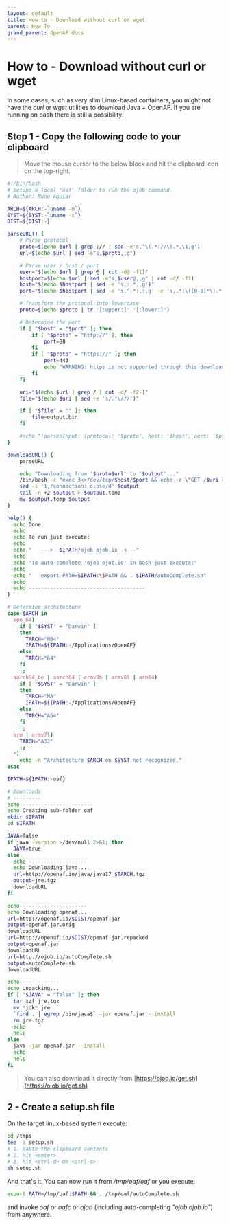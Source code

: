 ```yaml
---
layout: default
title: How to - Download without curl or wget
parent: How To
grand_parent: OpenAF docs
---
```


# How to - Download without curl or wget

In some cases, such as very slim Linux-based containers, you might not have the _curl_ or _wget_ utilities to download Java + OpenAF. If you are running on bash there is still a possibility.

## Step 1 - Copy the following code to your clipboard

> Move the mouse cursor to the below block and hit the clipboard icon on the top-right.

```bash
#!/bin/bash
# Setups a local 'oaf' folder to run the ojob command.
# Author: Nuno Aguiar

ARCH=${ARCH:-`uname -m`}
SYST=${SYST:-`uname -s`}
DIST=${DIST:-}

parseURL() {
    # Parse protocol
    proto=$(echo $url | grep :// | sed -e's,^\(.*://\).*,\1,g')
    url=$(echo $url | sed -e"s,$proto,,g")

    # Parse user / host / port
    user="$(echo $url | grep @ | cut -d@ -f1)"
    hostport=$(echo $url | sed -e"s,$user@,,g" | cut -d/ -f1)
    host="$(echo $hostport | sed -e 's,:.*,,g')"
    port="$(echo $hostport | sed -e 's,^.*:,:,g' -e 's,.*:\([0-9]*\).*,\1,g')"

    # Transform the protocol into lowercase
    proto=$(echo $proto | tr '[:upper:]' '[:lower:]')

    # Determine the port
    if [ "$host" = "$port" ]; then
        if [ "$proto" = "http://" ]; then
            port=80
        fi
        if [ "$proto" = "https://" ]; then
            port=443
            echo "WARNING: https is not supported through this download method. Try using http if possible."
        fi
    fi

    uri="$(echo $url | grep / | cut -d/ -f2-)"
    file="$(echo $uri | sed -e 's/.*\///')"

    if [ "$file" = "" ]; then
        file=output.bin
    fi

    #echo "(parsedInput: (protocol: '$proto', host: '$host', port: '$port', uri: '$uri', file: '$file'))"
}

downloadURL() {
    parseURL

    echo "Downloading from '$proto$url' to '$output'..."
    /bin/bash -c "exec 3<>/dev/tcp/$host/$port && echo -e \"GET /$uri HTTP/1.1\nHost: $host\nUser-Agent: curl\nConnection: close\n\n\" >&3 && cat <&3" > $output
    sed -i '1,/connection: close/d' $output
    tail -n +2 $output > $output.temp
    mv $output.temp $output
}

help() {
  echo Done.
  echo
  echo To run just execute: 
  echo
  echo "   --->  $IPATH/ojob ojob.io  <---"
  echo 
  echo "To auto-complete 'ojob ojob.io' in bash just execute:"
  echo 
  echo "   export PATH=$IPATH:\$PATH && . $IPATH/autoComplete.sh"
  echo 
  echo --------------------------------------
}

# Determine architecture
case $ARCH in
  x86_64)
    if [ "$SYST" = "Darwin" ]
    then
      TARCH="M64"
      IPATH=${IPATH:-/Applications/OpenAF}
    else 
      TARCH="64"
    fi
    ;;
  aarch64_be | aarch64 | armv8b | armv8l | arm64)
    if [ "$SYST" = "Darwin" ]
    then 
      TARCH="MA"
      IPATH=${IPATH:-/Applications/OpenAF}
    else
      TARCH="A64"
    fi
    ;; 
  arm | armv7l)
    TARCH="A32"
    ;;
  *)
    echo -n "Architecture $ARCH on $SYST not recognized."
esac

IPATH=${IPATH:-oaf}

# Downloads
# ---------
echo -----------------------
echo Creating sub-folder oaf
mkdir $IPATH
cd $IPATH

JAVA=false
if java -version >/dev/null 2>&1; then
  JAVA=true
else
  echo -------------------
  echo Downloading java...
  url=http://openaf.io/java/java17_$TARCH.tgz
  output=jre.tgz
  downloadURL
fi

echo ---------------------
echo Downloading openaf...
url=http://openaf.io/$DIST/openaf.jar
output=openaf.jar.orig
downloadURL
url=http://openaf.io/$DIST/openaf.jar.repacked
output=openaf.jar
downloadURL
url=http://ojob.io/autoComplete.sh
output=autoComplete.sh
downloadURL

echo ------------
echo Unpacking...
if [ "$JAVA" = "false" ]; then
  tar xzf jre.tgz
  mv *jdk* jre
  `find . | egrep /bin/java$` -jar openaf.jar --install
  rm jre.tgz
  echo
  help
else
  java -jar openaf.jar --install
  echo
  help
fi
```

> You can also download it directly from [https://ojob.io/get.sh](https://ojob.io/get.sh)

## 2 - Create a setup.sh file

On the target linux-based system execute:

```bash
cd /tmps
tee -a setup.sh
# 1. paste the clipboard contents
# 2. hit <enter>
# 3. hit <ctrl-d> OR <ctrl-c>
sh setup.sh
```

And that's it.
You can now run it from _/tmp/oaf/oaf_ or you execute:

```bash
export PATH=/tmp/oaf:$PATH && . /tmp/oaf/autoComplete.sh
```

and invoke _oaf_ or _oafc_ or _ojob_ (including auto-completing _"ojob ojob.io"_) from anywhere.